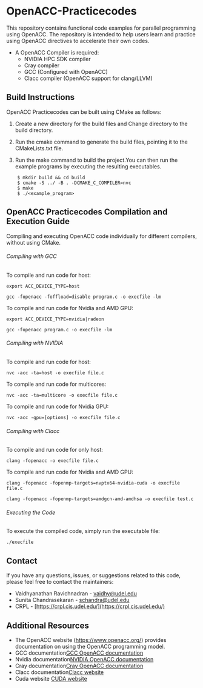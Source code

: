 # OpenACC-Practicecodes

This repository contains functional code examples for parallel programming using OpenACC. The repository is intended to help users learn and practice using OpenACC directives to accelerate their own codes.

- A OpenACC Compiler is required:
  - NVIDIA HPC SDK compiler
  - Cray compiler
  - GCC (Configured with OpenACC) 
  - Clacc compiler (OpenACC support for clang/LLVM)
## Build Instructions

OpenACC Practicecodes can be built using CMake as follows:

1. Create a new directory for the build files and Change directory to the build directory.

2. Run the cmake command to generate the build files, pointing it to the CMakeLists.txt file.

3. Run the make command to build the project.You can then run the example programs by executing the resulting executables.
```
    $ mkdir build && cd build
    $ cmake -S ../ -B . -DCMAKE_C_COMPILER=nvc
    $ make
    $ ./<example_program>
```    

## OpenACC Practicecodes Compilation and Execution Guide

Compiling and executing OpenACC code individually for different compilers, without using CMake.

###### Compiling with GCC
To compile and run code for host:
```
export ACC_DEVICE_TYPE=host

gcc -fopenacc -foffload=disable program.c -o execfile -lm
```
To compile and run code for Nvidia and AMD GPU:
```
export ACC_DEVICE_TYPE=nvidia|radeon

gcc -fopenacc program.c -o execfile -lm
```
###### Compiling with NVIDIA
To compile and run code for host:
```
nvc -acc -ta=host -o execfile file.c
```
To compile and run code for multicores:
```
nvc -acc -⁠ta=multicore -o execfile file.c
```
To compile and run code for Nvidia GPU:
```
nvc -acc -gpu=[options] -o execfile file.c
```

###### Compiling with Clacc
To compile and run code for only host:
```
clang -fopenacc -o execfile file.c
```
To compile and run code for Nvidia and AMD GPU:
```
clang -fopenacc -fopenmp-targets=nvptx64-nvidia-cuda -o execfile file.c

clang -fopenacc -fopenmp-targets=amdgcn-amd-amdhsa -o execfile test.c
```
###### Executing the Code
To execute the compiled code, simply run the executable file:
```
./execfile
```

## Contact

If you have any questions, issues, or suggestions related to this code, please feel free to contact the maintainers:

- Vaidhyanathan Ravichnadran - [vaidhy@udel.edu](mailto:vaidhy@udel.edu)
- Sunita Chandrasekaran - [schandra@udel.edu](mailto:schandra@udel.edu)
- CRPL - [https://crpl.cis.udel.edu/](https://crpl.cis.udel.edu/)


## Additional Resources

- The OpenACC website (https://www.openacc.org/) provides documentation on using the OpenACC programming model.
- GCC documentation[GCC OpenACC documentation](https://gcc.gnu.org/wiki/OpenACC)
- Nvidia documentation[NVIDIA OpenACC documentation](https://docs.nvidia.com/cuda/cuda-compiler-driver-nvc/index.html)
- Cray documentation[Cray OpenACC documentation](https://docs.cray.com/books/S-2489-51/html-S-2489-51/openacc.html)
- Clacc documentation[Clacc website](https://www.openacc.org/sites/default/files/inline-images/events/F2F20%20presentations/BoF-clacc.pdf)
- Cuda website [CUDA website](https://developer.nvidia.com/cuda-zone)

